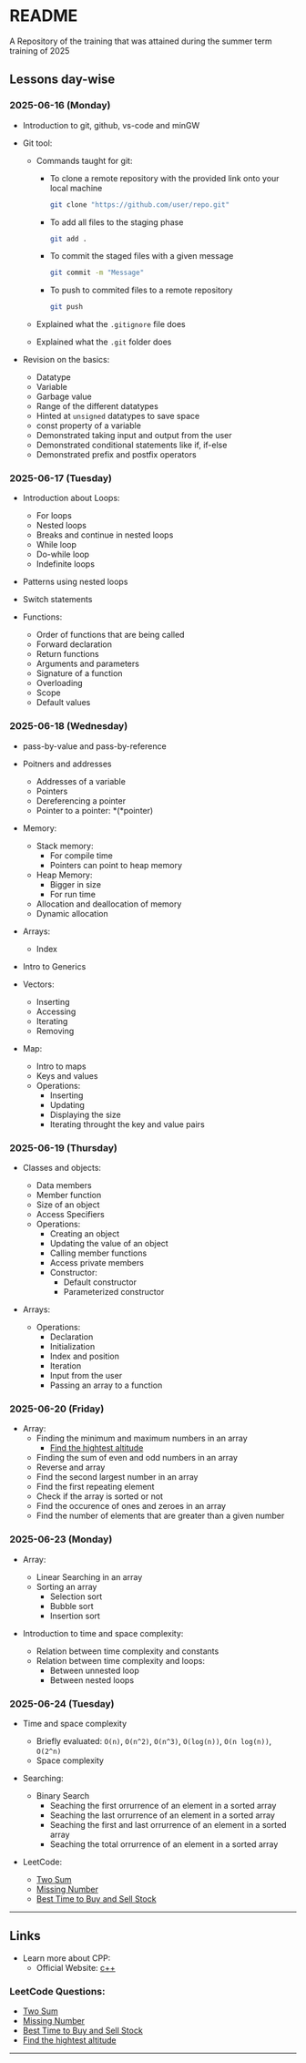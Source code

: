 # README
A Repository of the training that was attained during the summer term training of 2025

## Lessons day-wise
### 2025-06-16 (Monday)
- Introduction to git, github, vs-code and minGW

- Git tool:
    - Commands taught for git:
        - To clone a remote repository with the provided link onto your local machine
            ```bash
            git clone "https://github.com/user/repo.git"
            ```

        - To add all files to the staging phase
            ```bash
            git add .
            ```

        - To commit the staged files with a given message
            ```bash
            git commit -m "Message"
            ```

        - To push to commited files to a remote repository
            ```bash
            git push
            ```

    - Explained what the `.gitignore` file does
    - Explained what the `.git` folder does

- Revision on the basics:
    - Datatype
    - Variable
    - Garbage value
    - Range of the different datatypes
    - Hinted at `unsigned` datatypes to save space
    - const property of a variable
    - Demonstrated taking input and output from the user
    - Demonstrated conditional statements like if, if-else
    - Demonstrated prefix and postfix operators



### 2025-06-17 (Tuesday)
- Introduction about Loops:
    - For loops
    - Nested loops
    - Breaks and continue in nested loops
    - While loop
    - Do-while loop
    - Indefinite loops

- Patterns using nested loops

- Switch statements

- Functions:
    - Order of functions that are being called
    - Forward declaration
    - Return functions
    - Arguments and parameters
    - Signature of a function
    - Overloading
    - Scope
    - Default values


### 2025-06-18 (Wednesday)
- pass-by-value and pass-by-reference

- Poitners and addresses
    - Addresses of a variable
    - Pointers
    - Dereferencing a pointer
    - Pointer to a pointer: \*(\*pointer)

- Memory:
    - Stack memory:
        - For compile time
        - Pointers can point to heap memory
    - Heap Memory:
        - Bigger in size
        - For run time
    - Allocation and deallocation of memory
    - Dynamic allocation

- Arrays:
    - Index

- Intro to Generics

- Vectors:
    - Inserting
    - Accessing
    - Iterating
    - Removing

- Map:
    - Intro to maps
    - Keys and values
    - Operations:
        - Inserting
        - Updating
        - Displaying the size
        - Iterating throught the key and value pairs



### 2025-06-19 (Thursday)
- Classes and objects:
    - Data members
    - Member function
    - Size of an object
    - Access Specifiers
    - Operations:
        - Creating an object
        - Updating the value of an object
        - Calling member functions
        - Access private members
        - Constructor:
            - Default constructor
            - Parameterized constructor

- Arrays:
    - Operations:
        - Declaration
        - Initialization
        - Index and position
        - Iteration
        - Input from the user
        - Passing an array to a function



### 2025-06-20 (Friday)
- Array:
    - Finding the minimum and maximum numbers in an array
        - [Find the hightest altitude][wl-leetcode-1732]
    - Finding the sum of even and odd numbers in an array
    - Reverse and array
    - Find the second largest number in an array
    - Find the first repeating element
    - Check if the array is sorted or not
    - Find the occurence of ones and zeroes in an array
    - Find the number of elements that are greater than a given number



### 2025-06-23 (Monday)
- Array:
    - Linear Searching in an array
    - Sorting an array
        - Selection sort
        - Bubble sort
        - Insertion sort

- Introduction to time and space complexity:
    - Relation between time complexity and constants
    - Relation between time complexity and loops:
        - Between unnested loop
        - Between nested loops



### 2025-06-24 (Tuesday)
- Time and space complexity
    - Briefly evaluated: `O(n)`, `O(n^2)`, `O(n^3)`, `O(log(n))`, `O(n log(n))`, `O(2^n)`
    - Space complexity

- Searching:
    - Binary Search
        - Seaching the first orrurrence of an element in a sorted array
        - Seaching the last orrurrence of an element in a sorted array
        - Seaching the first and last orrurrence of an element in a sorted array
        - Seaching the total orrurrence of an element in a sorted array

- LeetCode:
    - [Two Sum][wl-leetcode-0001]
    - [Missing Number][wl-leetcode-0268]
    - [Best Time to Buy and Sell Stock][wl-leetcode-0121]



---



## Links
- Learn more about CPP:
    - Official Website: [c++][wl-cplusplus-website]


### LeetCode Questions:
- [Two Sum][wl-leetcode-0001]
- [Missing Number][wl-leetcode-0268]
- [Best Time to Buy and Sell Stock][wl-leetcode-0121]
- [Find the hightest altitude][wl-leetcode-1732]


---



<!-- links -->
[wl-cplusplus-website]: https://cplusplus.com/
[wl-leetcode-0001]: https://leetcode.com/problems/two-sum/
[wl-leetcode-0121]: https://leetcode.com/problems/best-time-to-buy-and-sell-stock/
[wl-leetcode-0268]: https://leetcode.com/problems/missing-number/
[wl-leetcode-1732]: https://leetcode.com/problems/find-the-highest-altitude/
